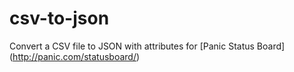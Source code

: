 csv-to-json
===========

Convert a CSV file to JSON with attributes for [Panic Status Board] (http://panic.com/statusboard/)
